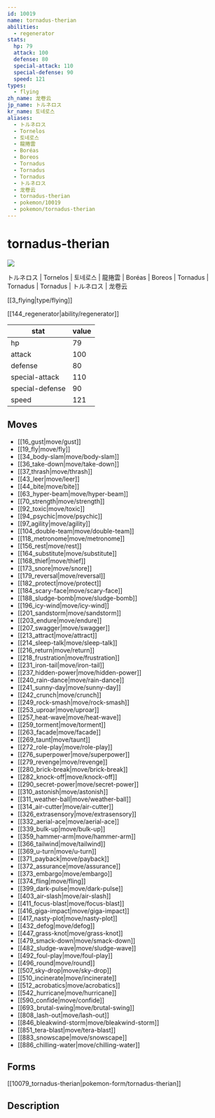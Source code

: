 ```yaml
---
id: 10019
name: tornadus-therian
abilities:
  - regenerator
stats:
  hp: 79
  attack: 100
  defense: 80
  special-attack: 110
  special-defense: 90
  speed: 121
types:
  - flying
zh_name: 龙卷云
jp_name: トルネロス
kr_name: 토네로스
aliases:
  - トルネロス
  - Tornelos
  - 토네로스
  - 龍捲雲
  - Boréas
  - Boreos
  - Tornadus
  - Tornadus
  - Tornadus
  - トルネロス
  - 龙卷云
  - tornadus-therian
  - pokemon/10019
  - pokemon/tornadus-therian
---
```

# tornadus-therian

![](https://raw.githubusercontent.com/PokeAPI/sprites/master/sprites/pokemon/10019.png)

トルネロス | Tornelos | 토네로스 | 龍捲雲 | Boréas | Boreos | Tornadus | Tornadus | Tornadus | トルネロス | 龙卷云

[[3_flying|type/flying]]

[[144_regenerator|ability/regenerator]]

|stat|value|
|---|---|
|hp|79|
|attack|100|
|defense|80|
|special-attack|110|
|special-defense|90|
|speed|121|


## Moves

- [[16_gust|move/gust]]
- [[19_fly|move/fly]]
- [[34_body-slam|move/body-slam]]
- [[36_take-down|move/take-down]]
- [[37_thrash|move/thrash]]
- [[43_leer|move/leer]]
- [[44_bite|move/bite]]
- [[63_hyper-beam|move/hyper-beam]]
- [[70_strength|move/strength]]
- [[92_toxic|move/toxic]]
- [[94_psychic|move/psychic]]
- [[97_agility|move/agility]]
- [[104_double-team|move/double-team]]
- [[118_metronome|move/metronome]]
- [[156_rest|move/rest]]
- [[164_substitute|move/substitute]]
- [[168_thief|move/thief]]
- [[173_snore|move/snore]]
- [[179_reversal|move/reversal]]
- [[182_protect|move/protect]]
- [[184_scary-face|move/scary-face]]
- [[188_sludge-bomb|move/sludge-bomb]]
- [[196_icy-wind|move/icy-wind]]
- [[201_sandstorm|move/sandstorm]]
- [[203_endure|move/endure]]
- [[207_swagger|move/swagger]]
- [[213_attract|move/attract]]
- [[214_sleep-talk|move/sleep-talk]]
- [[216_return|move/return]]
- [[218_frustration|move/frustration]]
- [[231_iron-tail|move/iron-tail]]
- [[237_hidden-power|move/hidden-power]]
- [[240_rain-dance|move/rain-dance]]
- [[241_sunny-day|move/sunny-day]]
- [[242_crunch|move/crunch]]
- [[249_rock-smash|move/rock-smash]]
- [[253_uproar|move/uproar]]
- [[257_heat-wave|move/heat-wave]]
- [[259_torment|move/torment]]
- [[263_facade|move/facade]]
- [[269_taunt|move/taunt]]
- [[272_role-play|move/role-play]]
- [[276_superpower|move/superpower]]
- [[279_revenge|move/revenge]]
- [[280_brick-break|move/brick-break]]
- [[282_knock-off|move/knock-off]]
- [[290_secret-power|move/secret-power]]
- [[310_astonish|move/astonish]]
- [[311_weather-ball|move/weather-ball]]
- [[314_air-cutter|move/air-cutter]]
- [[326_extrasensory|move/extrasensory]]
- [[332_aerial-ace|move/aerial-ace]]
- [[339_bulk-up|move/bulk-up]]
- [[359_hammer-arm|move/hammer-arm]]
- [[366_tailwind|move/tailwind]]
- [[369_u-turn|move/u-turn]]
- [[371_payback|move/payback]]
- [[372_assurance|move/assurance]]
- [[373_embargo|move/embargo]]
- [[374_fling|move/fling]]
- [[399_dark-pulse|move/dark-pulse]]
- [[403_air-slash|move/air-slash]]
- [[411_focus-blast|move/focus-blast]]
- [[416_giga-impact|move/giga-impact]]
- [[417_nasty-plot|move/nasty-plot]]
- [[432_defog|move/defog]]
- [[447_grass-knot|move/grass-knot]]
- [[479_smack-down|move/smack-down]]
- [[482_sludge-wave|move/sludge-wave]]
- [[492_foul-play|move/foul-play]]
- [[496_round|move/round]]
- [[507_sky-drop|move/sky-drop]]
- [[510_incinerate|move/incinerate]]
- [[512_acrobatics|move/acrobatics]]
- [[542_hurricane|move/hurricane]]
- [[590_confide|move/confide]]
- [[693_brutal-swing|move/brutal-swing]]
- [[808_lash-out|move/lash-out]]
- [[846_bleakwind-storm|move/bleakwind-storm]]
- [[851_tera-blast|move/tera-blast]]
- [[883_snowscape|move/snowscape]]
- [[886_chilling-water|move/chilling-water]]

## Forms



[[10079_tornadus-therian|pokemon-form/tornadus-therian]]

## Description



